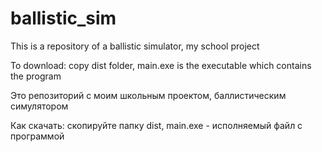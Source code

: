 # ballistic_sim
This is a repository of a ballistic simulator, my school project

To download: copy dist folder, main.exe is the executable which contains the program

Это репозиторий с моим школьным проектом, баллистическим симулятором

Как скачать: скопируйте папку dist, main.exe - исполняемый файл с программой